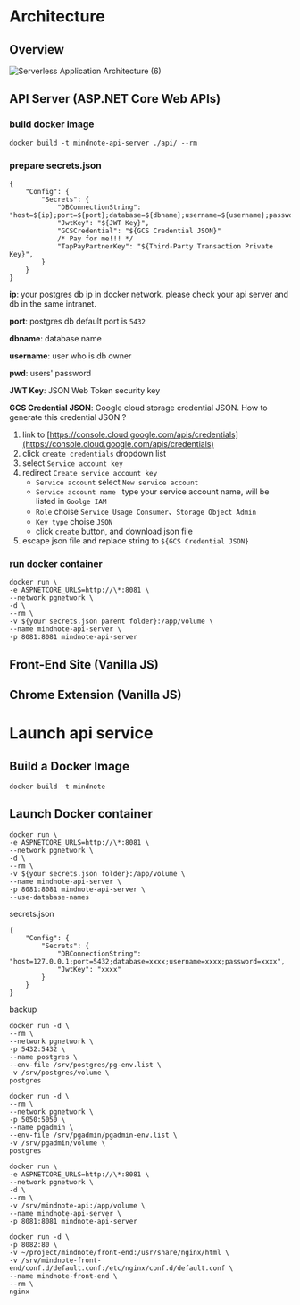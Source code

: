 # Architecture

## Overview
![Serverless Application Architecture (6)](https://user-images.githubusercontent.com/2028693/61886399-3ab9ee00-af32-11e9-9b2d-922fa0dcf4ae.png)

## API Server (ASP.NET Core Web APIs)
### build docker image
`docker build -t mindnote-api-server ./api/ --rm`

### prepare secrets.json
```
{
    "Config": {
        "Secrets": {
            "DBConnectionString": "host=${ip};port=${port};database=${dbname};username=${username};password=${pwd}",
            "JwtKey": "${JWT Key}",
            "GCSCredential": "${GCS Credential JSON}"
            /* Pay for me!!! */
            "TapPayPartnerKey": "${Third-Party Transaction Private Key}",
        }
    }
}
```

**ip**:
your postgres db ip in docker network. please check your api server and db in the same 
intranet.

**port**:
postgres db default port is `5432`

**dbname**:
database name

**username**:
user who is db owner

**pwd**:
users' password

**JWT Key**:
JSON Web Token security key

**GCS Credential JSON**:
Google cloud storage credential JSON. How to generate this credential JSON ?
1. link to [https://console.cloud.google.com/apis/credentials](https://console.cloud.google.com/apis/credentials)
2. click `create credentials` dropdown list
3. select `Service account key`
4. redirect `Create service account key`
    - `Service account` select `New service account`
    - `Service account name ` type your service account name, will be listed in `Goolge IAM`
    - `Role` choise `Service Usage Consumer`、`Storage Object Admin`
    - `Key type` choise `JSON`
    - click `create` button, and download json file
5. escape json file and replace string to `${GCS Credential JSON}`

### run docker container
```
docker run \
-e ASPNETCORE_URLS=http://\*:8081 \
--network pgnetwork \
-d \
--rm \
-v ${your secrets.json parent folder}:/app/volume \
--name mindnote-api-server \
-p 8081:8081 mindnote-api-server
```


## Front-End Site (Vanilla JS)

## Chrome Extension (Vanilla JS)

# Launch api service

## Build a Docker Image
```
docker build -t mindnote
```

## Launch Docker container

```
docker run \
-e ASPNETCORE_URLS=http://\*:8081 \
--network pgnetwork \
-d \
--rm \
-v ${your secrets.json folder}:/app/volume \
--name mindnote-api-server \
-p 8081:8081 mindnote-api-server \
--use-database-names
```

secrets.json
```
{
    "Config": {
        "Secrets": {
            "DBConnectionString": "host=127.0.0.1;port=5432;database=xxxx;username=xxxx;password=xxxx",
            "JwtKey": "xxxx"
        }
    }
}
```


backup 
```
docker run -d \
--rm \
--network pgnetwork \
-p 5432:5432 \
--name postgres \
--env-file /srv/postgres/pg-env.list \
-v /srv/postgres/volume \
postgres

docker run -d \
--rm \
--network pgnetwork \
-p 5050:5050 \
--name pgadmin \
--env-file /srv/pgadmin/pgadmin-env.list \
-v /srv/pgadmin/volume \
postgres

docker run \
-e ASPNETCORE_URLS=http://\*:8081 \
--network pgnetwork \
-d \
--rm \
-v /srv/mindnote-api:/app/volume \
--name mindnote-api-server \
-p 8081:8081 mindnote-api-server
```

```
docker run -d \
-p 8082:80 \
-v ~/project/mindnote/front-end:/usr/share/nginx/html \
-v /srv/mindnote-front-end/conf.d/default.conf:/etc/nginx/conf.d/default.conf \
--name mindnote-front-end \
--rm \
nginx
```

